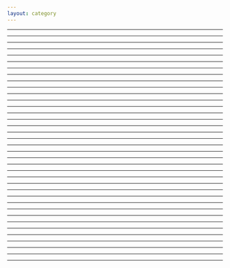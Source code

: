 ```yaml
---
layout: category
---
```


---


---


---


---


---

---
---


---


---


---

---






---


---


---


---


---

---










---


---


---


---


---

---







---


---


---


---


---

---





---


---


---


---


---

---










---


---



